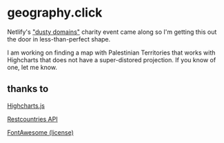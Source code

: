 # geography.click

Netlify's ["dusty domains"](https://dusty.domains/) charity event came along so I'm getting this out the door in less-than-perfect shape.  

I am working on finding a map with Palestinian Territories that works with Highcharts that does not have a super-distored projection.  If you know of one, let me know. 

## thanks to

[Highcharts.js](https://www.highcharts.com/docs/index)

[Restcountries API](https://restcountries.com/)

[FontAwesome (license)](https://fontawesome.com/license)